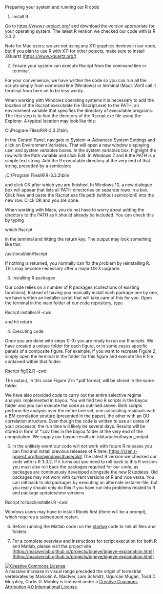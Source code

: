 Preparing your system and running our R code


1) Install R.

Go to https://www.r-project.org/ and download the version appropriate
for your operating system. The latest R version we checked our code
with is R 3.3.2.

Note for Mac users: we are not using any X11 graphics devices in
our code, but if you plan to use R with X11 for other pojects, make
sure to install XQuartz (https://www.xquartz.org/).


2) Ensure your system can execute Rscript from the command line or
terminal.

For your convenience, we have written the code so you can run all
the scripts simply from command line (Windows) or terminal (Mac).
We'll call it terminal from here on to be less wordy.

When working with Windows operating systems it is necessary to add
the location of the Rscript executable file (Rscript.exe) to the
PATH, an environment variable that specifies the directory of
executable programs. The first step is to find the directory of the
Rscript.exe file using the Explorer. A typical location may look
like this:

C:\Program Files\R\R-3.3.2\bin\

In the Control Panel, navigate to System => Advanced System Settings
and click on Environment Variables. That will open a new window
displaying user and system variables boxes. In the system variables
box, highlight the row with the Path variable and click Edit. In
Windows 7 and 8 the PATH is a simple text string. Add the R executable
directory at the very end of that string, preceded by a semicolon:

;C:\Program Files\R\R-3.3.2\bin\

and click OK after which you are finished. In Windows 10, a new
dialogue box will appear that lists all PATH directories on separate
rows in a box. Click New and paste the Rscript.exe file path (without
semicolon!) into the new row. Click OK and you are done.

When working with Macs, you do not have to worry about adding the
directory to the PATH as it should already be included. You can
check this by typing

which Rscript

in the terminal and hitting the return key. The output may look
something like this:

/usr/local/bin/Rscript

If nothing is returned, you normally can fix the problem by
reinstalling R. This may become necessary after a major OS X upgrade.


3) Installing R packages

Our code relies on a number of R packages (collections of existing
functions). Instead of having you manually install each package one
by one, we have written an installer script that will take care of
this for you. Open the terminal in the main folder of our code
repository, type

Rscript installer.R -cwd

and hit return.


4) Executing code

Once you are done with steps 1)-3) you are ready to run our R
scripts. We have created a unique folder for each figure, or in
some cases specific panels of a composite figure. For example, if
you want to recreate Figure 2, simply open the terminal in the
folder for this figure and execute the R file contained within that
folder:

Rscript fig02.R -cwd

The output, in this case Figure 2 in *.pdf format, will be stored
in the same folder.

We have also provided code to carry out the entire selective regime
analysis implemented in bayou. You will find two R scripts in the
bayou folder and you can execute the code as outlined above. Both
scripts perform the analysis over the entire tree set, one calculating
residuals with a BM correlation struture (presented in the paper),
the other with an OU correlation structure. Even though the code
is written to use all cores of your processor, the run time will
likely be several days. Results will be stored in form of *.csv
files in the bayou folder at the very end of the computation. We
supply our bayou-results in /data/paleo/bayou_output.


5) In the unlikely event our code will not work with future R
releases you can find and install previous releases of R here:
https://cran.r-project.org/bin/windows/base/old/ The latest R version
we checked our code with is R 3.3.2. If it turns out you need to
roll back to this R version you must also roll back the packages
required for our code, as packages are continuously developed
alongside the new R updates. Old packages may not work with current
versions of R and vice versa. You can roll back to old packages by
executing an alternate installer-file, but you really should only
do this if you have run into problems related to R and package
updates/new versions.

Rscript rollbackinstaller.R -cwd

Windows users may have to install Rtools first (there will be a
prompt), which requires a subsequent restart.

6) Before running the Matlab code run the [startup](https://github.com/maciverlab/bigeye/blob/master/bigeye_startup.m) code to link all files and folders. 


7) For a complete overview and instructions for script execution for both R and Matlab, please visit the project site [https://maciverlab.github.io/projects/bigeye/bigeye-explanation.html](https://maciverlab.github.io/projects/bigeye/bigeye-explanation.html) 

<a rel="license" href="http://creativecommons.org/licenses/by/4.0/"><img alt="Creative Commons License" style="border-width:0" src="https://i.creativecommons.org/l/by/4.0/88x31.png" /></a><br /><span xmlns:dct="http://purl.org/dc/terms/" property="dct:title">A massive increase in visual range preceded the origin of terrestrial vertebrates </span> by <span xmlns:cc="http://creativecommons.org/ns#" property="cc:attributionName">Malcolm A. MacIver, Lars Schmitz, Ugurcan Mugan, Todd D. Murphey, Curtis D. Mobley</span> is licensed under a <a rel="license" href="http://creativecommons.org/licenses/by/4.0/">Creative Commons Attribution 4.0 International License</a>.
